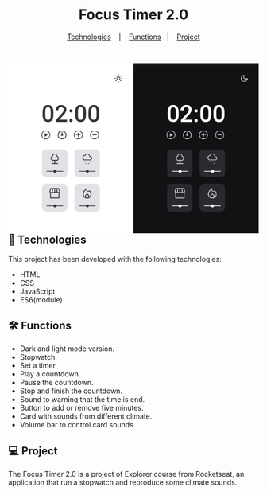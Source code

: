 <h1 align="center"> Focus Timer 2.0</h1>

<p align="center">
  <a href="#-technologies">Technologies</a>
  &nbsp;&nbsp;&nbsp;|&nbsp;&nbsp;&nbsp;
  <a href="#-functions">Functions</a>&nbsp;&nbsp;&nbsp;|&nbsp;&nbsp;&nbsp;
  <a href="#-project">Project</a>
</p>

<br>

<p>
  <img align="left" alt="Focus Timer 2.0" src=".github/preview-light.png" width="50%">
  <img align="right" alt="Focus Timer 2.0" src=".github/preview-dark.png" width="50%">
</p>

<br>

## 🚀 Technologies

This project has been developed with the following technologies:

- HTML
- CSS
- JavaScript
- ES6(module)

## 🛠️ Functions

- Dark and light mode version.
- Stopwatch.
- Set a timer.
- Play a countdown.
- Pause the countdown.
- Stop and finish the countdown.
- Sound to warning that the time is end.
- Button to add or remove five minutes.
- Card with sounds from different climate.
- Volume bar to control card sounds

## 💻 Project

The Focus Timer 2.0 is a project of Explorer course from Rocketseat, an application that run a stopwatch and reproduce some climate sounds.
